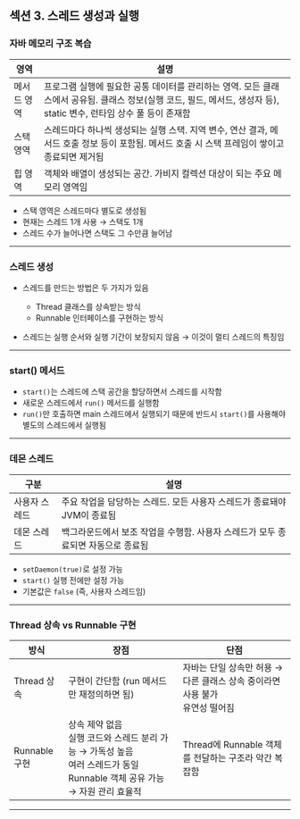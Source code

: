 
## 섹션 3. 스레드 생성과 실행

### 자바 메모리 구조 복습

| 영역         | 설명 |
|--------------|------|
| 메서드 영역  | 프로그램 실행에 필요한 공통 데이터를 관리하는 영역. 모든 클래스에서 공유됨. 클래스 정보(실행 코드, 필드, 메서드, 생성자 등), static 변수, 런타임 상수 풀 등이 존재함 |
| 스택 영역    | 스레드마다 하나씩 생성되는 실행 스택. 지역 변수, 연산 결과, 메서드 호출 정보 등이 포함됨. 메서드 호출 시 스택 프레임이 쌓이고 종료되면 제거됨 |
| 힙 영역      | 객체와 배열이 생성되는 공간. 가비지 컬렉션 대상이 되는 주요 메모리 영역임 |

- 스택 영역은 스레드마다 별도로 생성됨
- 현재는 스레드 1개 사용 → 스택도 1개
- 스레드 수가 늘어나면 스택도 그 수만큼 늘어남

---

### 스레드 생성

- 스레드를 만드는 방법은 두 가지가 있음
    - Thread 클래스를 상속받는 방식
    - Runnable 인터페이스를 구현하는 방식

- 스레드는 실행 순서와 실행 기간이 보장되지 않음 → 이것이 멀티 스레드의 특징임

---

### start() 메서드

- `start()`는 스레드에 스택 공간을 할당하면서 스레드를 시작함
- 새로운 스레드에서 `run()` 메서드를 실행함
- `run()`만 호출하면 main 스레드에서 실행되기 때문에 반드시 `start()`를 사용해야 별도의 스레드에서 실행됨

---

### 데몬 스레드

| 구분           | 설명 |
|----------------|------|
| 사용자 스레드  | 주요 작업을 담당하는 스레드. 모든 사용자 스레드가 종료돼야 JVM이 종료됨 |
| 데몬 스레드    | 백그라운드에서 보조 작업을 수행함. 사용자 스레드가 모두 종료되면 자동으로 종료됨 |

- `setDaemon(true)`로 설정 가능
- `start()` 실행 전에만 설정 가능
- 기본값은 `false` (즉, 사용자 스레드임)

---

### Thread 상속 vs Runnable 구현

| 방식              | 장점 | 단점 |
|------------------|------|------|
| Thread 상속      | 구현이 간단함 (run 메서드만 재정의하면 됨) | 자바는 단일 상속만 허용 → 다른 클래스 상속 중이라면 사용 불가<br>유연성 떨어짐 |
| Runnable 구현    | 상속 제약 없음<br>실행 코드와 스레드 분리 가능 → 가독성 높음<br>여러 스레드가 동일 Runnable 객체 공유 가능 → 자원 관리 효율적 | Thread에 Runnable 객체를 전달하는 구조라 약간 복잡함 |

---